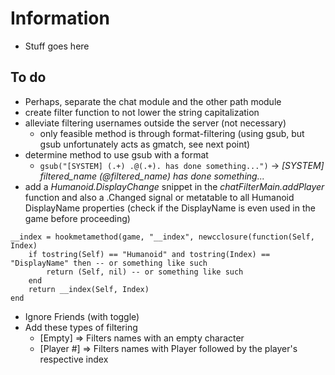 # Information
- Stuff goes here

## To do
- Perhaps, separate the chat module and the other path module
- create filter function to not lower the string capitalization
- alleviate filtering usernames outside the server (not necessary)
  - only feasible method is through format-filtering (using gsub, but gsub unfortunately acts as gmatch, see next point)
- determine method to use gsub with a format
  - `gsub("[SYSTEM] (.+) .@(.+). has done something...")` -> _[SYSTEM] filtered_name (@filtered_name) has done something..._
- add a _Humanoid.DisplayChange_ snippet in the _chatFilterMain.addPlayer_ function and also a .Changed signal or metatable to all Humanoid DisplayName properties (check if the DisplayName is even used in the game before proceeding)
``` 
__index = hookmetamethod(game, "__index", newcclosure(function(Self, Index)  
    if tostring(Self) == "Humanoid" and tostring(Index) == "DisplayName" then -- or something like such
        return (Self, nil) -- or something like such
    end
    return __index(Self, Index)
end 
```
- Ignore Friends (with toggle)
- Add these types of filtering
  - [Empty] => Filters names with an empty character
  - [Player #] => Filters names with Player followed by the player's respective index
